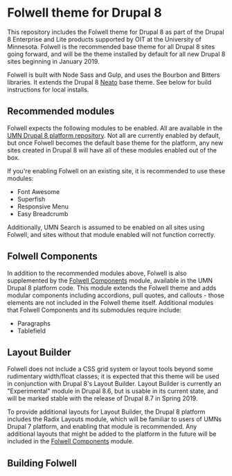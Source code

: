 # Folwell theme for Drupal 8

This repository includes the Folwell theme for Drupal 8 as part of the Drupal 8 Enterprise and Lite products supported by OIT at the University of Minnesota. Folwell is the recommended base theme for all Drupal 8 sites going forward, and will be the theme installed by default for all new Drupal 8 sites beginning in January 2019.

Folwell is built with Node Sass and Gulp, and uses the Bourbon and Bitters libraries. It extends the Drupal 8 [Neato](https://www.drupal.org/project/neato) base theme. See below for build instructions for local installs.

## Recommended modules

Folwell expects the following modules to be enabled. All are available in the [UMN Drupal 8 platform repository](https://github.umn.edu/drupalplatform/d8-composer). Not all are currently enabled by default, but once Folwell becomes the default base theme for the platform, any new sites created in Drupal 8 will have all of these modules enabled out of the box.

If you're enabling Folwell on an existing site, it is recommended to use these modules:

- Font Awesome
- Superfish
- Responsive Menu
- Easy Breadcrumb

Additionally, UMN Search is assumed to be enabled on all sites using Folwell, and sites without that module enabled will not function correctly.

## Folwell Components

In addition to the recommended modules above, Folwell is also supplemented by the [Folwell Components](https://github.umn.edu/drupalmodules/folwell_components) module, available in the UMN Drupal 8 platform code. This module extends the Folwell theme and adds modular components including accordions, pull quotes, and callouts - those elements are not included in the Folwell theme itself. Additional modules that Folwell Components and its submodules require include:

- Paragraphs
- Tablefield

## Layout Builder

Folwell does not include a CSS grid system or layout tools beyond some rudimentary width/float classes; it is expected that this theme will be used in conjunction with Drupal 8's Layout Builder. Layout Builder is currently an "Experimental" module in Drupal 8.6, but is usable in its current state, and will be marked stable with the release of Drupal 8.7 in Spring 2019.

To provide additional layouts for Layout Builder, the Drupal 8 platform includes the Radix Layouts module, which will be familiar to users of UMNs Drupal 7 platform, and enabling that module is recommended. Any additional layouts that might be added to the platform in the future will be included in the [Folwell Components](#folwell-components) module.

## Building Folwell